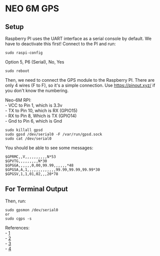 # NEO 6M GPS

## Setup
Raspberry PI uses the UART interface as a serial console by default. We have to deactivate this first! Connect to the PI and run:

```
sudo raspi-config
```

Option 5, P6 (Serial), No, Yes

```
sudo reboot
``` 

Then, we need  to connect the GPS module to the Raspberry PI. There are only 4 wires (F to F), so it's a simple connection. Use https://pinout.xyz/ if you don't know the numbering.

Neo-6M RPI:  
	- VCC to Pin 1, which is 3.3v  
	- TX to Pin 10, which is RX (GPIO15)  
	- RX to Pin 8, Which is TX (GPIO14)  
	- Gnd to Pin 6, which is Gnd  


```
sudo killall gpsd
sudo gpsd /dev/serial0 -F /var/run/gpsd.sock
sudo cat /dev/serial0
```

You should be able to see some messages:
```
$GPRMC,,V,,,,,,,,,,N*53
$GPVTG,,,,,,,,,N*30
$GPGGA,,,,,,0,00,99.99,,,,,,*48
$GPGSA,A,1,,,,,,,,,,,,,99.99,99.99,99.99*30
$GPGSV,1,1,01,02,,,20*78
```

## For Terminal Output
Then, run:
```
sudo gpsmon /dev/serial0
or
sudo cgps -s
```


References:  
    - [1](https://www.xarg.org/2016/06/neo6mv2-gps-module-with-raspberry-pi/)  
    - [2](https://www.instructables.com/id/Raspberry-Pi-the-Neo-6M-GPS/)  
    - [3](https://www.raspberrypi.org/forums/viewtopic.php?t=180348)  
    - [4](https://raspberrypi.stackexchange.com/questions/88916/getting-nmea-unknown-msg58-and-other-garbage-from-my-neo-6m-0-001-gps-module)  
